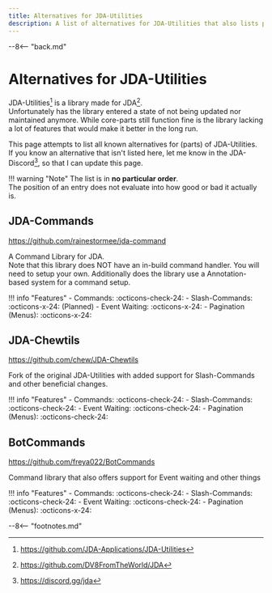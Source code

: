 ```yaml
---
title: Alternatives for JDA-Utilities
description: A list of alternatives for JDA-Utilities that also lists pros and cons
---
```


--8<-- "back.md"

[^1]: https://github.com/JDA-Applications/JDA-Utilities
[^2]: https://github.com/DV8FromTheWorld/JDA
[^3]: https://discord.gg/jda

# Alternatives for JDA-Utilities
JDA-Utilities[^1] is a library made for JDA[^2].  
Unfortunately has the library entered a state of not being updated nor maintained anymore. While core-parts still function fine is the library lacking a lot of features that would make it better in the long run.

This page attempts to list all known alternatives for (parts) of JDA-Utilities.  
If you know an alternative that isn't listed here, let me know in the JDA-Discord[^3], so that I can update this page.

!!! warning "Note"
    The list is in **no particular order**.  
    The position of an entry does not evaluate into how good or bad it actually is.

## JDA-Commands
https://github.com/rainestormee/jda-command

A Command Library for JDA.  
Note that this library does NOT have an in-build command handler. You will need to setup your own. Additionally does the library use a Annotation-based system for a command setup.

!!! info "Features"
    - Commands: :octicons-check-24:
    - Slash-Commands: :octicons-x-24: (Planned)
    - Event Waiting: :octicons-x-24:
    - Pagination (Menus): :octicons-x-24:

## JDA-Chewtils
https://github.com/chew/JDA-Chewtils

Fork of the original JDA-Utilities with added support for Slash-Commands and other beneficial changes.

!!! info "Features"
    - Commands: :octicons-check-24:
    - Slash-Commands: :octicons-check-24:
    - Event Waiting: :octicons-check-24:
    - Pagination (Menus): :octicons-check-24:

## BotCommands
https://github.com/freya022/BotCommands

Command library that also offers support for Event waiting and other things

!!! info "Features"
    - Commands: :octicons-check-24:
    - Slash-Commands: :octicons-check-24:
    - Event Waiting: :octicons-check-24:
    - Pagination (Menus): :octicons-x-24:

--8<-- "footnotes.md"
